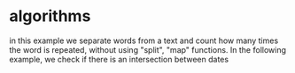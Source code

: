 # algorithms

in this example we separate words from a text and count how many times the word is repeated, without using "split", "map" functions.
In the following example, we check if there is an intersection between dates
